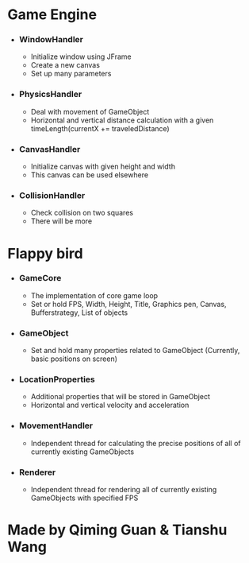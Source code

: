 # Game Engine
  - ### WindowHandler
    - Initialize window using JFrame
    - Create a new canvas
    - Set up many parameters
  - ### PhysicsHandler
    - Deal with movement of GameObject
    - Horizontal and vertical distance calculation with a given timeLength(currentX += traveledDistance)
  - ### CanvasHandler
    - Initialize canvas with given height and width
    - This canvas can be used elsewhere
  - ### CollisionHandler
    - Check collision on two squares
    - There will be more

# Flappy bird
  - ### GameCore
    - The implementation of core game loop
    - Set or hold FPS, Width, Height, Title, Graphics pen, Canvas, Bufferstrategy, List of objects
  - ### GameObject
    - Set and hold many properties related to GameObject (Currently, basic positions on screen)
  - ### LocationProperties
    - Additional properties that will be stored in GameObject
    - Horizontal and vertical velocity and acceleration
  - ### MovementHandler
    - Independent thread for calculating the precise positions of all of currently existing GameObjects
  - ### Renderer
    - Independent thread for rendering all of currently existing GameObjects with specified FPS
# Made by Qiming Guan & Tianshu Wang
